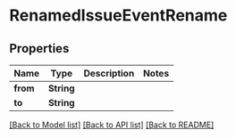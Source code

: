 # RenamedIssueEventRename

## Properties

Name | Type | Description | Notes
------------ | ------------- | ------------- | -------------
**from** | **String** |  | 
**to** | **String** |  | 

[[Back to Model list]](../README.md#documentation-for-models) [[Back to API list]](../README.md#documentation-for-api-endpoints) [[Back to README]](../README.md)


